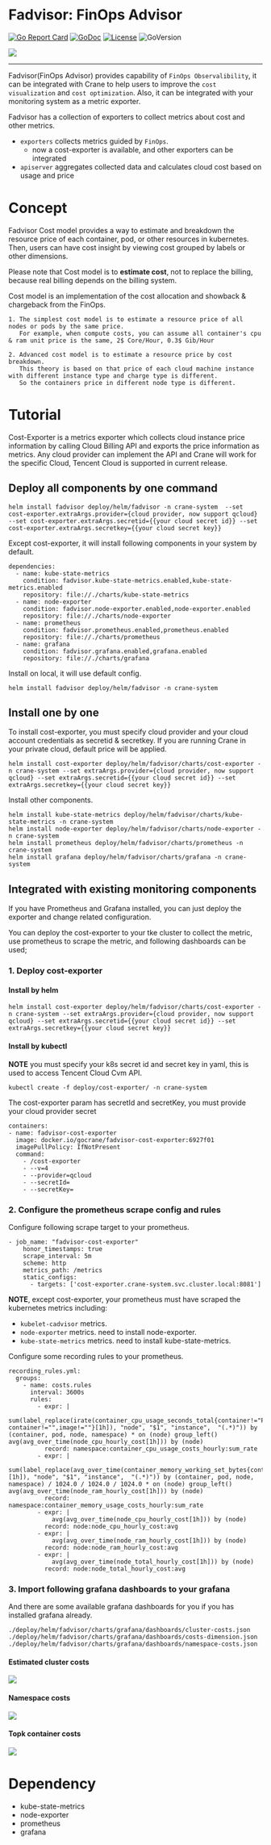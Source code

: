 # Fadvisor: FinOps Advisor

[![Go Report Card](https://goreportcard.com/badge/github.com/gocrane/fadvisor)](https://goreportcard.com/report/github.com/gocrane/fadvisor)
[![GoDoc](https://godoc.org/github.com/gocrane/fadvisor?status.svg)](https://godoc.org/github.com/gocrane/fadvisor)
[![License](https://img.shields.io/github/license/gocrane/fadvisor)](https://www.apache.org/licenses/LICENSE-2.0.html)
![GoVersion](https://img.shields.io/github/go-mod/go-version/gocrane/fadvisor)

<img src="docs/images/fadvisor.png">

---

Fadvisor(FinOps Advisor) provides capability of `FinOps Observalibility`, it can be integrated with Crane to help users to improve the `cost visualization` and `cost optimization`. Also, it can be integrated with your monitoring system as a metric exporter.


Fadvisor has a collection of exporters to collect metrics about cost and other metrics. 

 - `exporters` collects metrics guided by `FinOps`.
   - now a cost-exporter is available, and other exporters can be integrated
 - `apiserver` aggregates collected data and calculates cloud cost based on usage and price  
 
# Concept
Fadvisor Cost model provides a way to estimate and breakdown the resource price of each container, pod, or other resources in kubernetes. Then, users can have cost insight by viewing cost grouped by labels or other dimensions.

Please note that Cost model is to **estimate cost**, not to replace the billing, because real billing depends on the billing system.

Cost model is an implementation of the cost allocation and showback & chargeback from the FinOps.
	  
	1. The simplest cost model is to estimate a resource price of all nodes or pods by the same price.
	   For example, when compute costs, you can assume all container's cpu & ram unit price is the same, 2$ Core/Hour, 0.3$ Gib/Hour

	2. Advanced cost model is to estimate a resource price by cost breakdown.
	   This theory is based on that price of each cloud machine instance with different instance type and charge type is different.
	   So the containers price in different node type is different.

# Tutorial
Cost-Exporter is a metrics exporter which collects cloud instance price information by calling Cloud Billing API and exports the price information as metrics. 
Any cloud provider can implement the API and Crane will work for the specific Cloud, Tencent Cloud is supported in current release.

## Deploy all components by one command
```
helm install fadvisor deploy/helm/fadvisor -n crane-system  --set cost-exporter.extraArgs.provider={cloud provider, now support qcloud} --set cost-exporter.extraArgs.secretid={{your cloud secret id}} --set cost-exporter.extraArgs.secretkey={{your cloud secret key}}
```
Except cost-exporter, it will install following components in your system by default.
```
dependencies:
  - name: kube-state-metrics
    condition: fadvisor.kube-state-metrics.enabled,kube-state-metrics.enabled
    repository: file://./charts/kube-state-metrics
  - name: node-exporter
    condition: fadvisor.node-exporter.enabled,node-exporter.enabled
    repository: file://./charts/node-exporter
  - name: prometheus
    condition: fadvisor.prometheus.enabled,prometheus.enabled
    repository: file://./charts/prometheus
  - name: grafana
    condition: fadvisor.grafana.enabled,grafana.enabled
    repository: file://./charts/grafana
```

Install on local, it will use default config.

```
helm install fadvisor deploy/helm/fadvisor -n crane-system
```

## Install one by one

To install cost-exporter, you must specify cloud provider and your cloud account credentials as secretid & secretkey.
If you are running Crane in your private cloud, default price will be applied. 

```
helm install cost-exporter deploy/helm/fadvisor/charts/cost-exporter -n crane-system --set extraArgs.provider={cloud provider, now support qcloud} --set extraArgs.secretid={{your cloud secret id}} --set extraArgs.secretkey={{your cloud secret key}}
```

Install other components.
```
helm install kube-state-metrics deploy/helm/fadvisor/charts/kube-state-metrics -n crane-system
helm install node-exporter deploy/helm/fadvisor/charts/node-exporter -n crane-system
helm install prometheus deploy/helm/fadvisor/charts/prometheus -n crane-system
helm install grafana deploy/helm/fadvisor/charts/grafana -n crane-system
```


## Integrated with existing monitoring components
If you have Prometheus and Grafana installed, you can just deploy the exporter and change related configuration.

You can deploy the cost-exporter to your tke cluster to collect the metric, use prometheus to scrape the metric, and following dashboards can be used;

### 1. Deploy cost-exporter
#### Install by helm
```
helm install cost-exporter deploy/helm/fadvisor/charts/cost-exporter -n crane-system --set extraArgs.provider={cloud provider, now support qcloud} --set extraArgs.secretid={{your cloud secret id}} --set extraArgs.secretkey={{your cloud secret key}}
```

#### Install by kubectl
**NOTE**  you must specify your k8s secret id and secret key in yaml, this is used to access Tencent Cloud Cvm API.
```
kubectl create -f deploy/cost-exporter/ -n crane-system
```
The cost-exporter param has secretId and secretKey, you must provide your cloud provider secret
```
containers:
- name: fadvisor-cost-exporter
  image: docker.io/gocrane/fadvisor-cost-exporter:6927f01
  imagePullPolicy: IfNotPresent
  command:
    - /cost-exporter
    - --v=4
    - --provider=qcloud
    - --secretId=
    - --secretKey=
```

### 2. Configure the prometheus scrape config and rules
Configure following scrape target to your prometheus. 

```
- job_name: "fadvisor-cost-exporter"
    honor_timestamps: true
    scrape_interval: 5m
    scheme: http
    metrics_path: /metrics
    static_configs:
      - targets: ['cost-exporter.crane-system.svc.cluster.local:8081']
```
**NOTE**, except cost-exporter, your prometheus must have scraped the kubernetes metrics including:
 - `kubelet-cadvisor` metrics.
 - `node-exporter` metrics. need to install node-exporter.
 - `kube-state-metrics` metrics. need to install kube-state-metrics.


Configure some recording rules to your prometheus.
```
recording_rules.yml:
  groups:
    - name: costs.rules
      interval: 3600s
      rules:
        - expr: |
            sum(label_replace(irate(container_cpu_usage_seconds_total{container!="POD", container!="",image!=""}[1h]), "node", "$1", "instance",  "(.*)")) by (container, pod, node, namespace) * on (node) group_left() avg(avg_over_time(node_cpu_hourly_cost[1h])) by (node)
          record: namespace:container_cpu_usage_costs_hourly:sum_rate
        - expr: |
            sum(label_replace(avg_over_time(container_memory_working_set_bytes{container!="POD",container!="",image!=""}[1h]), "node", "$1", "instance",  "(.*)")) by (container, pod, node, namespace) / 1024.0 / 1024.0 / 1024.0 * on (node) group_left() avg(avg_over_time(node_ram_hourly_cost[1h])) by (node)
          record: namespace:container_memory_usage_costs_hourly:sum_rate
        - expr: |
            avg(avg_over_time(node_cpu_hourly_cost[1h])) by (node)
          record: node:node_cpu_hourly_cost:avg
        - expr: |
            avg(avg_over_time(node_ram_hourly_cost[1h])) by (node)
          record: node:node_ram_hourly_cost:avg
        - expr: |
            avg(avg_over_time(node_total_hourly_cost[1h])) by (node)
          record: node:node_total_hourly_cost:avg

```

### 3. Import following grafana dashboards to your grafana
And there are some available grafana dashboards for you if you has installed grafana already.
```
./deploy/helm/fadvisor/charts/grafana/dashboards/cluster-costs.json
./deploy/helm/fadvisor/charts/grafana/dashboards/costs-dimension.json
./deploy/helm/fadvisor/charts/grafana/dashboards/namespace-costs.json

```

#### Estimated cluster costs
<img src="docs/images/cluster-costs.png">

#### Namespace costs 
<img src="docs/images/namespace-costs.png">

#### Topk container costs
<img src="docs/images/costs-dimension.png">


# Dependency
 - kube-state-metrics
 - node-exporter
 - prometheus
 - grafana

